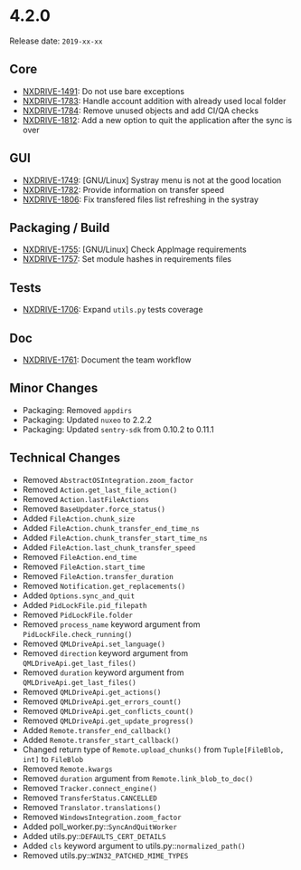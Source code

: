 # 4.2.0

Release date: `2019-xx-xx`

## Core

- [NXDRIVE-1491](https://jira.nuxeo.com/browse/NXDRIVE-1491): Do not use bare exceptions
- [NXDRIVE-1783](https://jira.nuxeo.com/browse/NXDRIVE-1783): Handle account addition with already used local folder
- [NXDRIVE-1784](https://jira.nuxeo.com/browse/NXDRIVE-1784): Remove unused objects and add CI/QA checks
- [NXDRIVE-1812](https://jira.nuxeo.com/browse/NXDRIVE-1812): Add a new option to quit the application after the sync is over

## GUI

- [NXDRIVE-1749](https://jira.nuxeo.com/browse/NXDRIVE-1749): [GNU/Linux] Systray menu is not at the good location
- [NXDRIVE-1782](https://jira.nuxeo.com/browse/NXDRIVE-1782): Provide information on transfer speed
- [NXDRIVE-1806](https://jira.nuxeo.com/browse/NXDRIVE-1806): Fix transfered files list refreshing in the systray

## Packaging / Build

- [NXDRIVE-1755](https://jira.nuxeo.com/browse/NXDRIVE-1755): [GNU/Linux] Check AppImage requirements
- [NXDRIVE-1757](https://jira.nuxeo.com/browse/NXDRIVE-1757): Set module hashes in requirements files

## Tests

- [NXDRIVE-1706](https://jira.nuxeo.com/browse/NXDRIVE-1706): Expand `utils.py` tests coverage

## Doc

- [NXDRIVE-1761](https://jira.nuxeo.com/browse/NXDRIVE-1761): Document the team workflow

## Minor Changes

- Packaging: Removed `appdirs`
- Packaging: Updated `nuxeo` to 2.2.2
- Packaging: Updated `sentry-sdk` from 0.10.2 to 0.11.1

## Technical Changes

- Removed `AbstractOSIntegration.zoom_factor`
- Removed `Action.get_last_file_action()`
- Removed `Action.lastFileActions`
- Removed `BaseUpdater.force_status()`
- Added `FileAction.chunk_size`
- Added `FileAction.chunk_transfer_end_time_ns`
- Added `FileAction.chunk_transfer_start_time_ns`
- Added `FileAction.last_chunk_transfer_speed`
- Removed `FileAction.end_time`
- Removed `FileAction.start_time`
- Removed `FileAction.transfer_duration`
- Removed `Notification.get_replacements()`
- Added `Options.sync_and_quit`
- Added `PidLockFile.pid_filepath`
- Removed `PidLockFile.folder`
- Removed `process_name` keyword argument from `PidLockFile.check_running()`
- Removed `QMLDriveApi.set_language()`
- Removed `direction` keyword argument from `QMLDriveApi.get_last_files()`
- Removed `duration` keyword argument from `QMLDriveApi.get_last_files()`
- Removed `QMLDriveApi.get_actions()`
- Removed `QMLDriveApi.get_errors_count()`
- Removed `QMLDriveApi.get_conflicts_count()`
- Removed `QMLDriveApi.get_update_progress()`
- Added `Remote.transfer_end_callback()`
- Added `Remote.transfer_start_callback()`
- Changed return type of `Remote.upload_chunks()` from `Tuple[FileBlob, int]` to `FileBlob`
- Removed `Remote.kwargs`
- Removed `duration` argument from `Remote.link_blob_to_doc()`
- Removed `Tracker.connect_engine()`
- Removed `TransferStatus.CANCELLED`
- Removed `Translator.translations()`
- Removed `WindowsIntegration.zoom_factor`
- Added poll_worker.py::`SyncAndQuitWorker`
- Added utils.py::`DEFAULTS_CERT_DETAILS`
- Added `cls` keyword argument to utils.py::`normalized_path()`
- Removed utils.py::`WIN32_PATCHED_MIME_TYPES`
